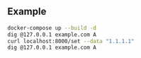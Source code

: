 ## Example

```bash
docker-compose up --build -d
dig @127.0.0.1 example.com A
curl localhost:8000/set --data "1.1.1.1"
dig @127.0.0.1 example.com A
```
